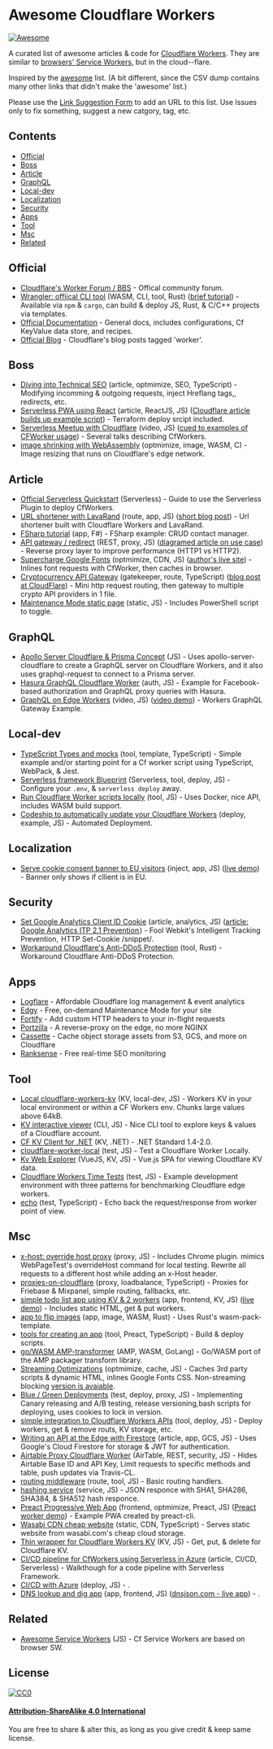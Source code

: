 # Awesome Cloudflare Workers

[![Awesome](https://cdn.rawgit.com/sindresorhus/awesome/d7305f38d29fed78fa85652e3a63e154dd8e8829/media/badge.svg)](https://github.com/sindresorhus/awesome)

A curated list of awesome articles & code for [Cloudflare Workers](https://workers.cloudflare.com/).  They are similar to [browsers' Service Workers](https://developer.mozilla.org/en-US/docs/Web/API/Service_Worker_API), but in the cloud--flare.

Inspired by the [awesome](https://github.com/sindresorhus/awesome) list.  (A bit different, since the CSV dump contains many other links that didn't make the 'awesome' list.)

Please use the [Link Suggestion Form](https://airtable.com/shryEZ28iLgjBbTCE) to add an URL to this list.  Use Issues only to fix something, suggest a new catgory, tag, etc.


## Contents

 - [Official](#official)
 - [Boss](#boss)
 - [Article](#article)
 - [GraphQL](#GraphQL)
 - [Local-dev](#local-dev)
 - [Localization](#localization)
 - [Security](#security)
 - [Apps](#apps)
 - [Tool](#tool)
 - [Msc](#msc)
 - [Related](#related)

## Official

- [Cloudflare's Worker Forum / BBS](https://community.cloudflare.com/c/developers/workers) - Offical community forum.
- [Wrangler: offiical CLI tool](https://github.com/cloudflare/wrangler) (WASM, CLI, tool, Rust) ([brief tutorial](https://dev.to/cloudflareworkers/a-brief-guide-to-what-s-new-with-cloudflare-workers-di8)) - Available via `npm` & `cargo`, can build & deploy JS, Rust, & C/C++ projects via templates.
- [Official Documentation](https://developers.cloudflare.com/workers/about/) - General docs, includes configurations, Cf KeyValue data store, and recipes.
- [Official Blog](https://blog.cloudflare.com/tag/workers/) - Cloudflare's blog posts tagged 'worker'.

## Boss

- [Diving into Technical SEO](https://blog.cloudflare.com/diving-into-technical-seo-cloudflare-workers/) (article, optmimize, SEO, TypeScript) - Modifying incomming & outgoing requests, inject Hreflang tags,, redirects, etc.
- [Serverless PWA using React](https://github.com/cloudflare/workers-react-pwa-example) (article, ReactJS, JS) ([Cloudflare article builds up example script](https://blog.cloudflare.com/serverless-pwa-react-cloudflare-workers/)) - Terraform deploy srcipt included.
- [Serverless Meetup with Cloudflare](https://www.heavybit.com/library/blog/serverless-meetup-with-cloudflare/) (video, JS) ([cued to examples of CFWorker usage](https://youtu.be/kGeu2GzyVKw?t=473)) - Several talks describing CfWorkers.
- [image shrinking with WebAssembly](https://github.com/cloudflare/cloudflare-workers-wasm-demo) (optmimize, image, WASM, C) - Image resizing that runs on Cloudflare's edge network.

## Article

- [Official Serverless Quickstart](https://serverless.com/framework/docs/providers/cloudflare/guide/quick-start/) (Serverless) - Guide to use the Serverless Plugin to deploy CfWorkers.
- [URL shortener with LavaRand](https://github.com/obezuk/cf-workers-link-shortener) (route, app, JS) ([short blog post](levi.lol/url-shortener-built-on-cloudflare/)) - Url shortener built with Cloudflare Workers and LavaRand.
- [FSharp tutorial](https://github.com/jbeeko/cfworker-web-api) (app, F#) - FSharp example: CRUD contact manager.
- [API gateway / redirect](https://github.com/jamesbibby/cloudflare-api-gateway) (REST, proxy, JS) ([diagramed article on use case](bibs.codes/posts/cloudflare-worker-api-gatway/)) - Reverse proxy layer to improve performance (HTTP1 vs HTTP2).
- [Supercharge Google Fonts](https://medium.com/@pierluc/supercharge-google-fonts-with-cloudflare-and-service-workers-25c37462fb6a) (optmimize, CDN, JS) ([author's live site](https://www.jirafe.io/)) - Inlines font requests with CfWorker, then caches in browser.
- [Cryptocurrency API Gateway](https://github.com/stevenpack/cryptoserviceworker) (gatekeeper, route, TypeScript) ([blog post at CloudFlare](https://blog.cloudflare.com/cryptocurrency-api-gateway-typescript-workers/)) - Mini http request routing, then gateway to multiple crypto API providers in 1 file.
- [Maintenance Mode static page](https://www.resdevops.com/2018/03/20/cloudflare-workers-maintenance-mode-static-page/) (static, JS) - Includes PowerShell script to toggle.

## GraphQL

- [Apollo Server Cloudflare & Prisma Concept](gitlab.com/travis-projects/cloudflare-workers-graphql-server) (JS) - Uses apollo-server-cloudflare to create a GraphQL server on Cloudflare Workers, and it also uses graphql-request to connect to a Prisma server.
- [Hasura GraphQL Cloudflare Worker](https://github.com/nathanwaters/hasura-cloudflare-worker) (auth, JS) - Example for Facebook-based authorization and GraphQL proxy queries with Hasura.
- [GraphQL on Edge Workers](https://github.com/cloudflare/workers-graphql-gateway-example) (video, JS) ([video demo](https://youtu.be/E9sDH6ylQc4)) - Workers GraphQL Gateway Example.

## Local-dev

- [TypeScript Types and mocks](https://github.com/udacity/cloudflare-typescript-workers) (tool, template, TypeScript) - Simple example and/or starting point for a Cf worker script using TypeScript, WebPack, & Jest.
- [Serverless framework Blueprint](https://github.com/signalnerve/serverless-cloudflare-workers-blueprint) (Serverless, tool, deploy, JS) - Configure your `.env`, & `serverless deploy` away.
- [Run Cloudflare Worker scripts locally](https://github.com/dollarshaveclub/cloudworker) (tool, JS) - Uses Docker, nice API, includes WASM build support.
- [Codeship to automatically update your Cloudflare Workers](https://github.com/karllhughes/workers-codeship-example) (deploy, example, JS) - Automated Deployment.

## Localization

- [Serve cookie consent banner to EU visitors](https://github.com/pioug/cookie-choice) (inject, app, JS) ([live demo](https://github.com/stevenpack/cryptoserviceworker)) - Banner only shows if cllient is in EU.

## Security

- [Set Google Analytics Client ID Cookie](https://gist.github.com/dustinrecko/9f34969250f2e0668d4c4fe4808520a7#file-worker-snippet-js) (article, analytics, JS) ([article: Google Analytics ITP 2.1 Prevention ](https://omr.ruhr/google-analytics-itp-2-1-prevention-http-set-cookie-snippet-182092779d40)) - Fool Webkit's Intelligent Tracking Prevention,  HTTP Set-Cookie /snippet/.
- [Workaround Cloudflare's Anti-DDoS Protection](https://github.com/hrbrmstr/cfhttr) (tool, Rust) - Workaround Cloudflare Anti-DDoS Protection.

## Apps

- [Logflare](https://logflare.app/) - Affordable Cloudflare log management & event analytics
- [Edgy](https://www.cloudflare.com/apps/edgy) - Free, on-demand Maintenance Mode for your site
- [Fortify](https://www.cloudflare.com/apps/fortify) - Add custom HTTP headers to your in-flight requests
- [Portzilla](https://www.cloudflare.com/apps/portzilla) - A reverse-proxy on the edge, no more NGINX
- [Cassette](https://www.cloudflare.com/apps/cassette) - Cache object storage assets from S3, GCS, and more on Cloudflare
- [Ranksense](https://www.ranksense.com) - Free real-time SEO monitoring

## Tool

- [Local cloudflare-workers-kv](https://github.com/bitquant/cloudflare-workers-kv) (KV, local-dev, JS) - Workers KV in your local environment or within a CF Workers env.  Chunks large values above 64kB.
- [KV interactive viewer](https://github.com/jroyal/cloudflare-workers-kv-viewer) (CLI, JS) - Nice CLI tool to explore keys & values of a Cloudflare account.
- [CF KV Client for .NET](https://github.com/aozd4v/cloudflare-workers-kv-dotnet-client) (KV, .NET) - .NET Standard 1.4-2.0.
- [cloudflare-worker-local](https://github.com/gja/cloudflare-worker-local) (test, JS) - Test a Cloudflare Worker Locally.
- [Kv Web Explorer](https://github.com/bcnzer/kv-explorer-ui) (VueJS, KV, JS) - Vue.js SPA for viewing Cloudflare KV data.
- [Cloudflare Workers Time Tests](https://github.com/EverlastingBugstopper/cf-workers-benchmark) (test, JS) - Example development environment with three patterns for benchmarking Cloudflare edge workers.
- [echo](https://github.com/lebinh/cloudflare-workers#workers-zoo) (test, TypeScript) - Echo back the request/response from worker point of view.

## Msc

- [x-host: override host proxy](https://github.com/pmeenan/cf-workers/tree/master/xhost) (proxy, JS) - Includes Chrome plugin.  mimics WebPageTest's overrideHost command for local testing. Rewrite all requests to a different host while adding an x-Host header.
- [proxies-on-cloudflare](https://github.com/GitbookIO/proxies-on-cloudflare) (proxy, loadbalance, TypeScript) - Proxies for Friebase & Mixpanel, simple routing, fallbacks, etc.
- [simple todo list app using KV & 2 workers](https://github.com/signalnerve/cloudflare-workers-todos) (app, frontend, KV, JS) ([live demo](https://todo.kristianfreeman.com/)) - Includes static HTML, get & put workers.
- [app to flip images](https://github.com/Kellel/image_flipper) (app, image, WASM, Rust) - Uses Rust's wasm-pack-template.
- [tools for creating an app](https://github.com/postlight/cloudflare-worker-app-kit) (tool, Preact, TypeScript) - Build & deploy scripts.
- [go/WASM AMP-transformer](https://github.com/gabbifish/amp-transform-wasm) (AMP, WASM, GoLang) - Go/WASM port of the AMP packager transform library.
- [Streaming Optimizations](https://github.com/pmeenan/cf-workers/tree/master/streaming-optimizations) (optmimize, cache, JS) - Caches 3rd party scripts & dynamic HTML, inlines Google Fonts CSS.  Non-streaming blocking [version is avaiable](https://github.com/pmeenan/cf-workers/tree/master/optimization-pack).
- [Blue / Green Deployments](https://github.com/DigitalOptimizationGroup/blue-green-cloudflare-workers) (test, deploy, proxy, JS) - Implementing Canary releasing and A/B testing, release versioning,bash scripts for deploying, uses cookies to lock in version.
- [simple integration to Cloudflare Workers APIs](https://github.com/jspies/cloudflare-workers-toolkit) (tool, deploy, JS) - Deploy workers, get & remove routs, KV storage, etc.
- [Writing an API at the Edge with Firestore](https://blog.cloudflare.com/api-at-the-edge-workers-and-firestore/) (article, app, GCS, JS) - Uses Google's Cloud Firestore for storage & JWT for authentication.
- [Airtable Proxy Cloudflare Worker](https://github.com/portable-cto/airtable-proxy-worker) (AirTable, REST, security, JS) - Hides Airtable Base ID and API Key, Limit requests to specific methods and table, push updates via Travis-CL.
- [routing middleware](https://github.com/bitquant/cloudflare-workers) (route, tool, JS) - Basic routing handlers.
- [hashing service](https://github.com/windbirds/workers_examples/blob/master/hash/index.js) (service, JS) - JSON responce with SHA1, SHA286, SHA384, & SHA512 hash responce.
- [Preact Progressive Web App](https://github.com/DigitalOptimizationGroup/cloudflare-worker-preact-pwa) (frontend, optmimize, Preact, JS) ([Preact worker demo](https://growthcloud.io/)) - Example PWA created by preact-cli.
- [Wasabi CDN cheap website](https://github.com/mraerino/cdn-static) (static, CDN, TypeScript) - Serves static website from wasabi.com's cheap cloud storage.
- [Thin wrapper for Cloudflare Workers KV](https://github.com/Zertz/cloudflare-kv) (KV, JS) - Get, put, & delete for Cloudflare KV.
- [CI/CD pipeline for CfWorkers using Serverless in Azure](https://medium.com/gettimely/how-to-set-up-ci-cd-pipeline-for-cloudflare-workers-using-serverless-framework-in-azure-devops-aka-1e904e91e130) (article, CI/CD, Serverless) - Walkthough for a code pipeline with Serverless Framework.
- [CI/CD with Azure](https://github.com/daniel-simpson/Cloudflare-Enterprise-Workers) (deploy, JS) - .
- [DNS lookup and dig app](https://github.com/matthewgall/beta.dnsjson.com) (app, frontend, JS) ([dnsjson.com - live app](https://beta.dnsjson.com/)) - .

## Related

- [Awesome Service Workers](https://github.com/TalAter/awesome-service-workers#awesome-service-workers-) (JS) - Cf Service Workers are based on browser SW.


## License

[![CC0](https://mirrors.creativecommons.org/presskit/buttons/88x31/svg/by-sa.svg)](https://creativecommons.org/licenses/by-sa/4.0/)

#### [Attribution-ShareAlike 4.0 International](https://creativecommons.org/licenses/by-sa/4.0/)

You are free to share & alter this, as long as you give credit & keep same license.
